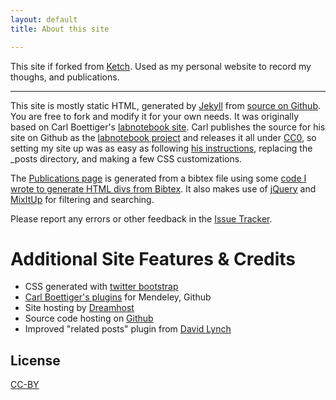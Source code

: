 ```yaml
---
layout: default
title: About this site

---
```


This site if forked from [Ketch](https://github.com/ketch/labnotebook). Used as my personal website to record my thoughs, and publications.

---

This site is mostly static HTML, generated by [Jekyll](https://github.com/mojombo/jekyll)
from [source on Github](https://github.com/ketch/labnotebook).  You are free
to fork and modify it for your own needs.
It was originally based on Carl Boettiger's 
[labnotebook site](http://carlboettiger.info).
Carl publishes the source for his site on Github as the
[labnotebook project](http://github.com/cboettig/labnotebook) and
releases it all under [CC0](http://creativecommons.org/publicdomain/zero/1.0/),
so setting my site up was as easy as following 
[his instructions](http://www.carlboettiger.info/README.html),
replacing the \_posts directory, and making a few CSS customizations.

The [Publications page](publications.html) is generated from a bibtex file
using some [code I wrote to generate HTML divs from Bibtex](https://github.com/ketch/tex2_rst_html).
It also makes use of [jQuery](https://github.com/ketch/tex2_rst_html) and
[MixItUp](https://mixitup.kunkalabs.com/) for filtering and searching.

Please report any errors or other feedback in the [Issue Tracker](https://github.com/ketch/labnotebook/issues).

Additional Site Features & Credits
==================================
* CSS generated with [twitter bootstrap](http://twitter.github.com/bootstrap/)
* [Carl Boettiger's plugins](https://github.com/cboettig/jekyll-labnotebook-plugins) for Mendeley, Github
* Site hosting by [Dreamhost](http://dreamhost.org)
* Source code hosting on [Github](https://github.com/ketch/labnotebook)
* Improved "related posts" plugin from [David Lynch](https://github.com/kemayo/davidlynch.org/blob/master/_plugins/related_posts.rb)


License
-------

[CC-BY](http://creativecommons.org/licenses/by/3.0/deed.en_US)
